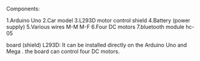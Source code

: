 Components:

1.Arduino Uno
2.Car model
3.L293D motor control shield
4.Battery (power supply)
5.Various wires M-M M-F
6.Four DC motors
7.bluetooth module hc-05

board (shield) L293D:
It can be installed directly on the Arduino Uno and Mega .
the board can control four DC motors.


